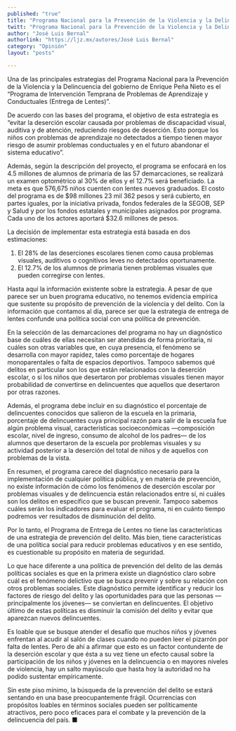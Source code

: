```yaml
---
published: "true"
title: "Programa Nacional para la Prevención de la Violencia y la Delincuencia"
twitt: "Programa Nacional para la Prevención de la Violencia y la Delincuencia"
author: "José Luis Bernal"
authorlink: "https://ljz.mx/autores/José Luis Bernal"
category: "Opinión"
layout: "posts"

---
```


Una de las principales estrategias del Programa Nacional para la Prevención
de la Violencia y la Delincuencia del gobierno de Enrique Peña Nieto es el
“Programa de Intervención Temprana de Problemas de Aprendizaje y
Conductuales (Entrega de Lentes)”.

De acuerdo con las bases del programa, el objetivo de esta estrategia es
“evitar la deserción escolar causada por problemas de discapacidad visual,
auditiva y de atención, reduciendo riesgos de deserción. Esto porque los
niños con problemas de aprendizaje no detectados a tiempo tienen mayor
riesgo de asumir problemas conductuales y en el futuro abandonar el sistema
educativo”.

Además, según la descripción del proyecto, el programa se enfocará en los
4.5 millones de alumnos de primaria de las 57 demarcaciones, se realizará
un examen optométrico al 30% de ellos y el 12.7% será beneficiado. La meta
es que 576,675 niños cuenten con lentes nuevos graduados. El costo del
programa es de $98 millones 23 mil 362 pesos y será cubierto, en partes
iguales, por la iniciativa privada, fondos federales de la SEGOB, SEP y
Salud y por los fondos estatales y municipales asignados por programa. Cada
uno de los actores aportará $32.6 millones de pesos.

La decisión de implementar esta estrategia está basada en dos estimaciones:
1) El 28% de las deserciones escolares tienen como causa problemas
visuales, auditivos o cognitivos leves no detectados oportunamente.
2) El 12.7% de los alumnos de primaria tienen problemas visuales que pueden
corregirse con lentes.

Hasta aquí la información existente sobre la estrategia. A pesar de que
parece ser un buen programa educativo, no tenemos evidencia empírica que
sustente su propósito de prevención de la violencia y del delito. Con la
información que contamos al día, parece ser que la estrategia de entrega de
lentes confunde una política social con una política de prevención.

En la selección de las demarcaciones del programa no hay un diagnóstico
base de cuáles de ellas necesitan ser atendidas de forma prioritaria, ni
cuáles son otras variables que, en cuya presencia, el fenómeno se
desarrolla con mayor rapidez, tales como porcentaje de hogares
monoparentales o falta de espacios deportivos. Tampoco sabemos qué delitos
en particular son los que están relacionados con la deserción escolar, o si
los niños que desertaron por problemas visuales tienen mayor probabilidad
de convertirse en delincuentes que aquellos que desertaron por otras
razones.

Además, el programa debe incluir en su diagnóstico el porcentaje de
delincuentes conocidos que salieron de la escuela en la primaria,
porcentaje de delincuentes cuya principal razón para salir de la escuela
fue algún problema visual, características socioeconómicas —composición
escolar, nivel de ingreso, consumo de alcohol de los padres— de los alumnos
que desertaron de la escuela por problemas visuales y su actividad
posterior a la deserción del total de niños y de aquellos con problemas de
la vista.

En resumen, el programa carece del diagnóstico necesario para la
implementación de cualquier política pública, y en materia de prevención,
no existe información de cómo los fenómenos de deserción escolar por
problemas visuales y de delincuencia están relacionados entre sí, ni cuáles
son los delitos en específico que se buscan prevenir. Tampoco sabemos
cuáles serán los indicadores para evaluar el programa, ni en cuánto tiempo
podremos ver resultados de disminución del delito.

Por lo tanto, el Programa de Entrega de Lentes no tiene las características
de una estrategia de prevención del delito. Más bien, tiene características
de una política social para reducir problemas educativos y en ese sentido,
es cuestionable su propósito en materia de seguridad.

Lo que hace diferente a una política de prevención del delito de las demás
políticas sociales es que en la primera existe un diagnóstico claro sobre
cuál es el fenómeno delictivo que se busca prevenir y sobre su relación con
otros problemas sociales. Este diagnóstico permite identificar y reducir
los factores de riesgo del delito y las oportunidades para que las personas
—principalmente  los jóvenes— se conviertan en delincuentes. El objetivo
último de estas políticas es disminuir la comisión del delito y evitar que
aparezcan nuevos delincuentes.

Es loable que se busque atender el desafío que muchos niños y jóvenes
enfrentan al acudir al salón de clases cuando no pueden leer el pizarrón
por falta de lentes. Pero de ahí a afirmar que esto es un factor
contundente de la deserción escolar y que ésta a su vez tiene un efecto
causal sobre la participación de los niños y jóvenes en la delincuencia o
en mayores niveles de violencia, hay un salto mayúsculo que hasta hoy la
autoridad no ha podido sustentar empíricamente.

Sin este piso mínimo, la búsqueda de la prevención del delito se estará
sentando en una base preocupantemente frágil. Ocurrencias con propósitos
loables en términos sociales pueden ser políticamente atractivos, pero poco
eficaces para el combate y la prevención de la delincuencia del país. ■

